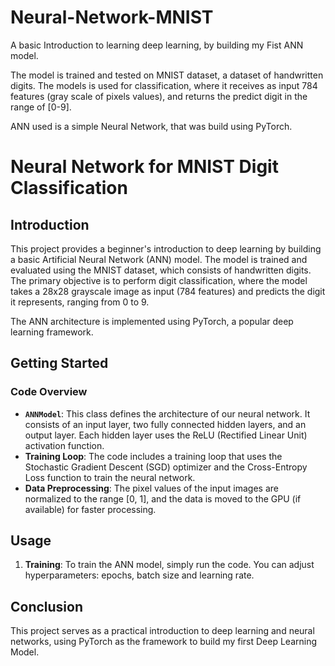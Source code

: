 # Neural-Network-MNIST

A basic Introduction to learning deep learning, by building my Fist ANN model.

The model is trained and tested on MNIST dataset, a dataset of handwritten digits. The models is used for classification, where it receives as input 784 features (gray scale of pixels values), and returns the predict digit in the range of  [0-9].

ANN used is a simple Neural Network, that was build using PyTorch.


# Neural Network for MNIST Digit Classification

## Introduction

This project provides a beginner's introduction to deep learning by building a basic Artificial Neural Network (ANN) model. The model is trained and evaluated using the MNIST dataset, which consists of handwritten digits. The primary objective is to perform digit classification, where the model takes a 28x28 grayscale image as input (784 features) and predicts the digit it represents, ranging from 0 to 9.

The ANN architecture is implemented using PyTorch, a popular deep learning framework.

## Getting Started


### Code Overview
- **`ANNModel`**: This class defines the architecture of our neural network. It consists of an input layer, two fully connected hidden layers, and an output layer. Each hidden layer uses the ReLU (Rectified Linear Unit) activation function.
- **Training Loop**: The code includes a training loop that uses the Stochastic Gradient Descent (SGD) optimizer and the Cross-Entropy Loss function to train the neural network.
- **Data Preprocessing**: The pixel values of the input images are normalized to the range [0, 1], and the data is moved to the GPU (if available) for faster processing.

## Usage

1. **Training**: To train the ANN model, simply run the code. You can adjust hyperparameters: epochs, batch size and learning rate.

## Conclusion

This project serves as a practical introduction to deep learning and neural networks, using PyTorch as the framework to build my first Deep Learning Model. 